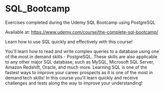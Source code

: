 # SQL_Bootcamp
Exercises completed during the Udemy SQL Bootcamp using PostgreSQL

Available at: https://www.udemy.com/course/the-complete-sql-bootcamp/

Learn how to use SQL quickly and effectively with this course!

You'll learn how to read and write complex queries to a database using one of the most in demand skills - PostgreSQL. These skills are also applicable to any other major SQL database, such as MySQL, Microsoft SQL Server, Amazon Redshift, Oracle, and much more.
Learning SQL is one of the fastest ways to improve your career prospects as it is one of the most in demand tech skills! In this course you'll learn quickly and receive challenges and tests along the way to improve your understanding!
